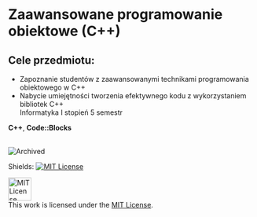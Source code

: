 # Zaawansowane programowanie obiektowe (C++)
## Cele przedmiotu:
- Zapoznanie studentów z zaawansowanymi technikami
programowania obiektowego w C++
- Nabycie umiejętności tworzenia efektywnego kodu
z wykorzystaniem bibliotek C++ <br>
Informatyka Ⅰ stopień 5 semestr

**C++**, **Code::Blocks** <br><br>


![Archived](https://img.shields.io/badge/status-Archived%20%F0%9F%AA%A6-DC143C?style=for-the-badge&logo=github) <br>

Shields: [![MIT License][mit-shield]][mit]

[mit]: https://opensource.org/licenses/MIT
[mit-shield]: https://img.shields.io/badge/License-MIT-lightgrey.svg

<a rel="license" href="https://opensource.org/licenses/MIT"><img alt="MIT License" height=47px style="border-width:0" src="https://images-wixmp-ed30a86b8c4ca887773594c2.wixmp.com/i/7195e121-eded-45cf-9aab-909deebd81b2/d9ur2lg-28410b47-58fd-4a48-9b67-49c0f56c68ce.png/v1/fill/w_1035,h_772,q_70,strp/mit_license_logo_by_excaliburzero_d9ur2lg-pre.jpg" /></a><br>This work is licensed under the <a rel="license" href="https://opensource.org/licenses/MIT">MIT License</a>.
